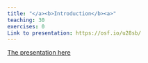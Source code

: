 ```yaml
---
title: "</a><b>Introduction</b><a>"
teaching: 30
exercises: 0
Link to presentation: https://osf.io/u28sb/
---
```

[The presentation here](https://osf.io/u28sb/)
